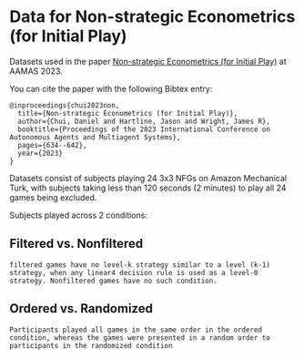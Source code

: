 # Data for Non-strategic Econometrics (for Initial Play)

Datasets used in the paper [Non-strategic Econometrics (for Initial Play)](https://arxiv.org/abs/2208.06521) at AAMAS 2023. 

You can cite the paper with the following Bibtex entry:
```
@inproceedings{chui2023non,
  title={Non-strategic Econometrics (for Initial Play)},
  author={Chui, Daniel and Hartline, Jason and Wright, James R},
  booktitle={Proceedings of the 2023 International Conference on Autonomous Agents and Multiagent Systems},
  pages={634--642},
  year={2023}
}
```

Datasets consist of subjects playing 24 3x3 NFGs on Amazon Mechanical Turk, with subjects taking less than 120 seconds (2 minutes) to play all 24 games being excluded.

Subjects played across 2 conditions: 
## Filtered vs. Nonfiltered
	filtered games have no level-k strategy similar to a level (k-1) strategy, when any linear4 decision rule is used as a level-0 strategy. Nonfiltered games have no such condition.

## Ordered vs. Randomized
	Participants played all games in the same order in the ordered condition, whereas the games were presented in a random order to participants in the randomized condition
